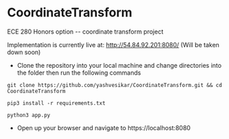 # CoordinateTransform
ECE 280 Honors option -- coordinate transform project

Implementation is currently live at: http://54.84.92.201:8080/ (Will be taken down soon)

* Clone the repository into your local machine and change directories into the folder then run the following commands

`git clone https://github.com/yashvesikar/CoordinateTransform.git && cd CoordinateTransform`

`pip3 install -r requirements.txt`

`python3 app.py`

* Open up your browser and navigate to https://localhost:8080
